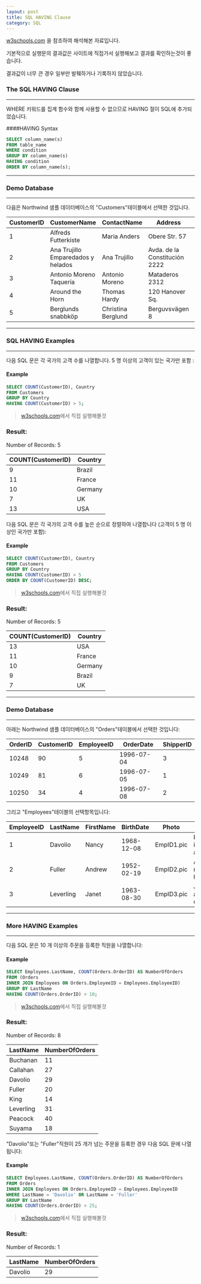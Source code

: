 ```yaml
---
layout: post
title: SQL HAVING Clause
category: SQL
---
```




[w3schools.com](www.w3schools.com/sql) 을 참조하여 해석해본 자료입니다.

기본적으로 실행문의 결과값은 사이트에 직접가서 실행해보고 결과를 확인하는것이 좋습니다.

결과값이 너무 큰 경우 일부만 발췌하거나 기록하지 않았습니다.





### The SQL HAVING Clause

---

WHERE 키워드를 집계 함수와 함께 사용할 수 없으므로 HAVING 절이 SQL에 추가되었습니다.



####HAVING Syntax

```sql
SELECT column_name(s)
FROM table_name
WHERE condition
GROUP BY column_name(s)
HAVING condition
ORDER BY column_name(s);
```

---



### Demo Database

---

다음은 Northwind 샘플 데이터베이스의 "Customers"테이블에서 선택한 것입니다.



| CustomerID | CustomerName                       | ContactName        | Address                       | City        | PostalCode | Country |
| ---------- | ---------------------------------- | ------------------ | ----------------------------- | ----------- | ---------- | ------- |
| 1          | Alfreds Futterkiste                | Maria Anders       | Obere Str. 57                 | Berlin      | 12209      | Germany |
| 2          | Ana Trujillo Emparedados y helados | Ana Trujillo       | Avda. de la Constitución 2222 | México D.F. | 05021      | Mexico  |
| 3          | Antonio Moreno Taquería            | Antonio Moreno     | Mataderos 2312                | México D.F. | 05023      | Mexico  |
| 4          | Around the Horn                    | Thomas Hardy       | 120 Hanover Sq.               | London      | WA1 1DP    | UK      |
| 5          | Berglunds snabbköp                 | Christina Berglund | Berguvsvägen 8                | Luleå       | S-958 22   | Sweden  |

---



### SQL HAVING Examples

---

다음 SQL 문은 각 국가의 고객 수를 나열합니다. 5 명 이상의 고객이 있는 국가만 포함 :



#### Example

```sql
SELECT COUNT(CustomerID), Country
FROM Customers
GROUP BY Country
HAVING COUNT(CustomerID) > 5;
```

> [w3schools.com](www.w3schools.com/sql)에서 직접 실행해볼것



### Result:

Number of Records: 5

| COUNT(CustomerID) | Country |
| ----------------- | ------- |
| 9                 | Brazil  |
| 11                | France  |
| 10                | Germany |
| 7                 | UK      |
| 13                | USA     |



다음 SQL 문은 각 국가의 고객 수를 높은 순으로 정렬하여 나열합니다 (고객이 5 명 이상인 국가만 포함):



#### Example

```sql
SELECT COUNT(CustomerID), Country
FROM Customers
GROUP BY Country
HAVING COUNT(CustomerID) > 5
ORDER BY COUNT(CustomerID) DESC;
```

> [w3schools.com](www.w3schools.com/sql)에서 직접 실행해볼것



### Result:

Number of Records: 5

| COUNT(CustomerID) | Country |
| ----------------- | ------- |
| 13                | USA     |
| 11                | France  |
| 10                | Germany |
| 9                 | Brazil  |
| 7                 | UK      |

---



### Demo Database

---

아래는 Northwind 샘플 데이터베이스의 "Orders"테이블에서 선택한 것입니다:

| OrderID | CustomerID | EmployeeID | OrderDate  | ShipperID |
| ------- | ---------- | ---------- | ---------- | --------- |
| 10248   | 90         | 5          | 1996-07-04 | 3         |
| 10249   | 81         | 6          | 1996-07-05 | 1         |
| 10250   | 34         | 4          | 1996-07-08 | 2         |



그리고 "Employees"테이블의 선택항목입니다:



| EmployeeID | LastName  | FirstName | BirthDate  | Photo      | Notes                       |
| ---------- | --------- | --------- | ---------- | ---------- | --------------------------- |
| 1          | Davolio   | Nancy     | 1968-12-08 | EmpID1.pic | Education includes a BA.... |
| 2          | Fuller    | Andrew    | 1952-02-19 | EmpID2.pic | Andrew received his BTS.... |
| 3          | Leverling | Janet     | 1963-08-30 | EmpID3.pic | Janet has a BS degree....   |

---



### More HAVING Examples

---

다음 SQL 문은 10 개 이상의 주문을 등록한 직원을 나열합니다:



#### Example

```sql
SELECT Employees.LastName, COUNT(Orders.OrderID) AS NumberOfOrders
FROM (Orders
INNER JOIN Employees ON Orders.EmployeeID = Employees.EmployeeID)
GROUP BY LastName
HAVING COUNT(Orders.OrderID) > 10;
```

> [w3schools.com](www.w3schools.com/sql)에서 직접 실행해볼것



### Result:

Number of Records: 8

| LastName  | NumberOfOrders |
| --------- | -------------- |
| Buchanan  | 11             |
| Callahan  | 27             |
| Davolio   | 29             |
| Fuller    | 20             |
| King      | 14             |
| Leverling | 31             |
| Peacock   | 40             |
| Suyama    | 18             |



"Davolio"또는 "Fuller"직원이 25 개가 넘는 주문을 등록한 경우 다음 SQL 문에 나열됩니다:



#### Example

```sql
SELECT Employees.LastName, COUNT(Orders.OrderID) AS NumberOfOrders
FROM Orders
INNER JOIN Employees ON Orders.EmployeeID = Employees.EmployeeID
WHERE LastName = 'Davolio' OR LastName = 'Fuller'
GROUP BY LastName
HAVING COUNT(Orders.OrderID) > 25;
```

>[w3schools.com](www.w3schools.com/sql)에서 직접 실행해볼것



### Result:

Number of Records: 1

| LastName | NumberOfOrders |
| -------- | -------------- |
| Davolio  | 29             |